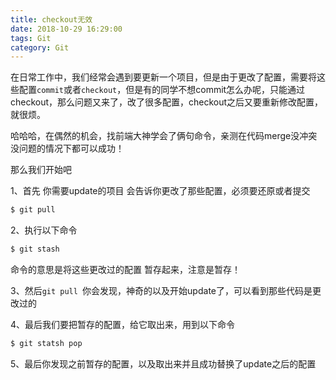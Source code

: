 ```yaml
---
title: checkout无效
date: 2018-10-29 16:29:00
tags: Git
category: Git
---
```

在日常工作中，我们经常会遇到要更新一个项目，但是由于更改了配置，需要将这些配置```commit```或者```checkout```，但是有的同学不想commit怎么办呢，只能通过checkout，那么问题又来了，改了很多配置，checkout之后又要重新修改配置，就很烦。





哈哈哈，在偶然的机会，找前端大神学会了俩句命令，亲测在代码merge没冲突没问题的情况下都可以成功！



那么我们开始吧





1、首先 你需要update的项目 会告诉你更改了那些配置，必须要还原或者提交
```bash
$ git pull
```


2、执行以下命令
```bash
$ git stash
```
命令的意思是将这些更改过的配置 暂存起来，注意是暂存！



3、然后```git pull ```你会发现，神奇的以及开始update了，可以看到那些代码是更改过的



4、最后我们要把暂存的配置，给它取出来，用到以下命令
```bash
$ git statsh pop
```



5、最后你发现之前暂存的配置，以及取出来并且成功替换了update之后的配置

